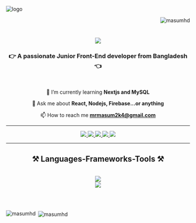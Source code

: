 ![logo](https://philna.sh/_astro/react.Dr2GeIML.gif)
<p align="right"> <img src="https://komarev.com/ghpvc/?username=masumhd&label=Profile%20views&color=0e75b6&style=flat" alt="masumhd" /> </p>
<h1 align="center">
  <img src="https://readme-typing-svg.herokuapp.com/?font=Righteous&size=35&center=true&vCenter=true&width=500&height=70&duration=4000&lines=Hi+There!+👋;+I'm+Masum+Billah!" />
</h1>

<h3 align="center">👉 A passionate Junior Front-End developer from Bangladesh 👈</h3>

<br/>

<div align="center">



 🌱 I’m currently learning **Nextjs and MySQL**

 💬 Ask me about **React, Nodejs, Firebase...or anything**

 📫 How to reach me **mrmasum2k4@gmail.com**
</div>

<hr/>

<div aling="center">
  <div align="center">
  <!-- Gmail Badge -->
  <a href="mailto:mrmasum2k4@gmail.com">
    <img src="https://img.shields.io/badge/Gmail-333333?style=for-the-badge&logo=gmail&logoColor=red" />
  </a>

  <!-- LinkedIn Badge -->
  <a href="https://www.linkedin.com/in/masum-rifath/" target="_blank">
    <img src="https://img.shields.io/badge/LinkedIn-0077B5?style=for-the-badge&logo=linkedin&logoColor=white" />
  </a>

  <!-- Facebook Badge -->
  <a href="https://www.facebook.com/masumrifath" target="_blank">
    <img src="https://img.shields.io/badge/Facebook-1877F2?style=for-the-badge&logo=facebook&logoColor=white" />
  </a>

  <!-- Instagram Badge -->
  <a href="https://www.instagram.com/ma_s_um_bi_ll_ah/" target="_blank">
    <img src="https://img.shields.io/badge/Instagram-E4405F?style=for-the-badge&logo=instagram&logoColor=white" />
  </a>

  <!-- GitHub Portfolio Badge -->
  <a href="https://66e2a2dcfd67e4251b3086c6--glittering-rabanadas-c4bcfc.netlify.app/" target="_blank">
    <img src="https://img.shields.io/badge/Portfolio-FF5722?style=for-the-badge&logo=todolist&logoColor=white" />
  </a>

</div>

<hr/>

<h2 align="center">⚒️ Languages-Frameworks-Tools ⚒️</h2>
<br/>
<div align="center">
  <a href="https://skillicons.dev">
    <!-- First row of icons -->
    <img src="https://skillicons.dev/icons?i=html,css,tailwindcss,javascript,react" /><br/>

  <img src="https://skillicons.dev/icons?i=nodejs,firebase,mongodb,express,git,github,figma" />    
   
  </a>
</div>


<br/><br/>


<p><img align="left" src="https://github-readme-stats.vercel.app/api/top-langs?username=masumhd&show_icons=true&locale=en&layout=compact" alt="masumhd" /></p>

<p>&nbsp;<img align="center" src="https://github-readme-stats.vercel.app/api?username=masumhd&show_icons=true&locale=en" alt="masumhd" /></p>
